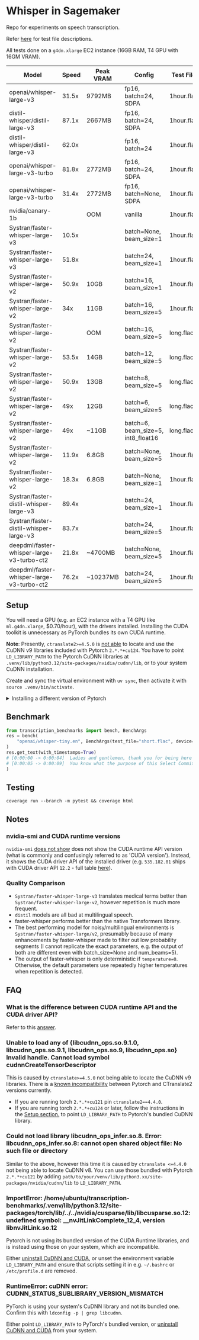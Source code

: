 # Whisper in Sagemaker

Repo for experiments on speech transcription.

Refer [here][test-files] for test file descriptions.

All tests done on a `g4dn.xlarge` EC2 instance (16GB RAM, T4 GPU with 16GM VRAM).

| Model                                     | Speed | Peak VRAM | Config                             | Test File  |
| ----------------------------------------- | ----- | --------- | ---------------------------------- | ---------- |
| openai/whisper-large-v3                   | 31.5x | 9792MB    | fp16, batch=24, SDPA               | 1hour.flac |
| distil-whisper/distil-large-v3            | 87.1x | 2667MB    | fp16, batch=24, SDPA               | 1hour.flac |
| distil-whisper/distil-large-v3            | 62.0x |           | fp16, batch=24                     | 1hour.flac |
| openai/whisper-large-v3-turbo             | 81.8x | 2772MB    | fp16, batch=24, SDPA               | 1hour.flac |
| openai/whisper-large-v3-turbo             | 31.4x | 2772MB    | fp16, batch=None, SDPA             | 1hour.flac |
| nvidia/canary-1b                          |       | OOM       | vanilla                            | 1hour.flac |
| Systran/faster-whisper-large-v3           | 10.5x |           | batch=None, beam_size=1            | 1hour.flac |
| Systran/faster-whisper-large-v3           | 51.8x |           | batch=24, beam_size=1              | 1hour.flac |
| Systran/faster-whisper-large-v2           | 50.9x | 10GB      | batch=16, beam_size=1              | 1hour.flac |
| Systran/faster-whisper-large-v2           | 34x   | 11GB      | batch=16, beam_size=5              | 1hour.flac |
| Systran/faster-whisper-large-v2           |       | OOM       | batch=16, beam_size=5              | long.flac  |
| Systran/faster-whisper-large-v2           | 53.5x | 14GB      | batch=12, beam_size=5              | long.flac  |
| Systran/faster-whisper-large-v2           | 50.9x | 13GB      | batch=8, beam_size=5               | long.flac  |
| Systran/faster-whisper-large-v2           | 49x   | 12GB      | batch=6, beam_size=5               | long.flac  |
| Systran/faster-whisper-large-v2           | 49x   | ~11GB     | batch=6, beam_size=5, int8_float16 | long.flac  |
| Systran/faster-whisper-large-v2           | 11.9x | 6.8GB     | batch=None, beam_size=5            | 1hour.flac |
| Systran/faster-whisper-large-v2           | 18.3x | 6.8GB     | batch=None, beam_size=1            | 1hour.flac |
| Systran/faster-distil-whisper-large-v3    | 89.4x |           | batch=24, beam_size=1              | 1hour.flac |
| Systran/faster-distil-whisper-large-v3    | 83.7x |           | batch=24, beam_size=5              | 1hour.flac |
| deepdml/faster-whisper-large-v3-turbo-ct2 | 21.8x | ~4700MB   | batch=None, beam_size=5            | 1hour.flac |
| deepdml/faster-whisper-large-v3-turbo-ct2 | 76.2x | ~10237MB  | batch=24, beam_size=5              | 1hour.flac |

## Setup

You will need a GPU (e.g. an EC2 instance with a T4 GPU like `ml.g4dn.xlarge`, $0.70/hour), with the drivers installed. Installing the CUDA toolkit is unnecessary as PyTorch bundles its own CUDA runtime.

**Note**: Presently, `ctranslate2>=4.5.0` is [not able][ctranslate-issue] to locate and use the CuDNN v9 libraries included with Pytorch `2.*.*+cu124`. You have to point `LD_LIBRARY_PATH` to the Pytorch CuDNN libraries at `.venv/lib/python3.12/site-packages/nvidia/cudnn/lib`, or to your system CuDNN installation.

Create and sync the virtual environment with `uv sync`, then activate it with `source .venv/bin/activate`.

<details>
<summary>Installing a different version of Pytorch</summary>

The steps above will install the latest version of Pytorch, which is generally compatible with the latest CUDA drivers. If for some reason, you need to run an older version of Pytorch (e.g., if you are unable to upgrade your GPU drivers to support a later CUDA runtime version), follow these instructions.

Note: Pytorch ships with its own CUDA runtime API versions, which will work as long as they are [supported][CUDA compatibility] by the version of the driver.

To install Pytorch with a specific CUDA runtime version, edit your `pyproject.toml` file. For example, to install Pytorch compiled against CUDA runtime version 12.1:

```toml
[[tool.uv.index]]
url = "https://download.pytorch.org/whl/cu121"
name = "pytorch-cu121"
explicit = true

[tool.uv.sources]
torch = { index = "pytorch-cu121" }
torchvision = { index = "pytorch-cu121" }
torchaudio = { index = "pytorch-cu121" }
```

Then run `uv add torch==2.5.1+cu121 torchvision torchaudio`. The correct versions of `torchvision` and `torchaudio` will be installed automatically.

Similarly, for the CUDA 12.4 runtime, modify the index urls in `pyproject.toml` accordingly and then run `uv add torch==2.5.1+cu124 torchvision torchaudio`.

</details>

## Benchmark

```python
from transcription_benchmarks import bench, BenchArgs
res = bench(
    "openai/whisper-tiny.en", BenchArgs(test_file="short.flac", device="cpu")
)
res.get_text(with_timestamps=True)
# [0:00:00 -> 0:00:04]  Ladies and gentlemen, thank you for being here and for your written representations.
# [0:00:05 -> 0:00:09]  You know what the purpose of this Select Committee is.
)
```

## Testing

`coverage run --branch -m pytest && coverage html`

## Notes

### nvidia-smi and CUDA runtime versions

`nvidia-smi` [does not show][nvidia-smi] does not show the CUDA runtime API version (what is commonly and confusingly referred to as 'CUDA version'). Instead, it shows the CUDA driver API of the installed driver (e.g. `535.182.01` ships with CUDA driver API `12.2` - full table [here][support matrix]).

### Quality Comparison

- `Systran/faster-whisper-large-v3` translates medical terms better than `Systran/faster-whisper-large-v2`, however repetition is much more frequent.
- `distil` models are all bad at multilingual speech.
- faster-whisper performs better than the native Transformers library.
- The best performing model for noisy/multilingual environments is `Systran/faster-whisper-large/v2`, presumably because of many enhancements by faster-whisper made to filter out low probability segments (I cannot replicate the exact parameters, e.g. the output of both are different even with batch_size=None and num_beams=5).
- The output of faster-whisper is only deterministic if `temperature=0`. Otherwise, the default parameters use repeatedly higher temperatures when repetition is detected.

## FAQ

### What is the difference between CUDA runtime API and the CUDA driver API?

Refer to this [answer].

### Unable to load any of {libcudnn_ops.so.9.1.0, libcudnn_ops.so.9.1, libcudnn_ops.so.9, libcudnn_ops.so} Invalid handle. Cannot load symbol cudnnCreateTensorDescriptor

This is caused by `ctranslate>=4.5.0` not being able to locate the CuDNN v9 libraries. There is a [known incompatibility](https://github.com/SYSTRAN/faster-whisper/issues/1086) between Pytorch and CTranslate2 versions currently.

- If you are running torch `2.*.*+cu121` pin `ctranslate2==4.4.0`.
- If you are running torch `2.*.*+cu124` or later, follow the instructions in the [Setup section.](#setup) to point `LD_LIBRARY_PATH` to Pytorch's bundled CuDNN library.

### Could not load library libcudnn_ops_infer.so.8. Error: libcudnn_ops_infer.so.8: cannot open shared object file: No such file or directory

Similar to the above, however this time it is caused by `ctranslate <=4.4.0` not being able to locate CuDNN v8. You can use those bundled with Pytorch `2.*.*+cu121` by adding `path/to/your/venv/lib/python3.xx/site-packages/nvidia/cudnn/lib` to `LD_LIBRARY_PATH`.

### ImportError: /home/ubuntu/transcription-benchmarks/.venv/lib/python3.12/site-packages/torch/lib/../../nvidia/cusparse/lib/libcusparse.so.12: undefined symbol: \_\_nvJitLinkComplete_12_4, version libnvJitLink.so.12

Pytorch is not using its bundled version of the CUDA Runtime libraries, and is instead using those on your system, which are incompatible.

Either [uninstall CuDNN and CUDA], or unset the environment variable `LD_LIBRARY_PATH` and ensure that scripts setting it in e.g. `~/.bashrc` or `/etc/profile.d` are removed.

### RuntimeError: cuDNN error: CUDNN_STATUS_SUBLIBRARY_VERSION_MISMATCH

PyTorch is using your system's CuDNN library and not its bundled one. Confirm this with `ldconfig -p | grep libcudnn`.

Either point `LD_LIBRARY_PATH` to PyTorch's bundled version, or [uninstall CuDNN and CUDA] from your system.

[answer]: https://stackoverflow.com/questions/53422407/different-cuda-versions-shown-by-nvcc-and-nvidia-smi
[test-files]: test_audio/readme.md
[support matrix]: https://docs.nvidia.com/cuda/cuda-toolkit-release-notes/index.html#id5
[CUDA compatibility]: https://docs.nvidia.com/deploy/cuda-compatibility/index.html
[nvidia-smi]: https://stackoverflow.com/questions/53422407/different-cuda-versions-shown-by-nvcc-and-nvidia-smi#comment93719643_53422407
[ctranslate-issue]: https://github.com/OpenNMT/CTranslate2/issues/1806
[uninstall CuDNN and CUDA]: https://docs.nvidia.com/cuda/cuda-installation-guide-linux/index.html#removing-cuda-toolkit
